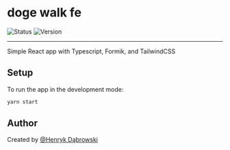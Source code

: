 # doge walk fe

![Status](https://img.shields.io/badge/status-in%20progress-orange)
![Version](https://img.shields.io/badge/version-0.0.1-blue)

---
Simple React app with Typescript, Formik, and TailwindCSS

## Setup
To run the app in the development mode:

```bash
yarn start
```

## Author
Created by [@Henryk Dąbrowski](https://github.com/henrydabrow)
